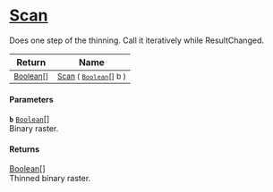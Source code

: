 # [Scan](./HSCPThinningStep-100664282.md)

Does one step of the thinning. Call it iteratively while ResultChanged.

| Return | Name | 
| --- | --- | 
| <sub>[Boolean](https://docs.microsoft.com/en-us/dotnet/api/System.Boolean)[]</sub> | <sub>[Scan](./HSCPThinningStep-100664282.md) ( [`Boolean`](https://docs.microsoft.com/en-us/dotnet/api/System.Boolean)[] b )</sub> | 


#### Parameters
**`b`**  [`Boolean`](https://docs.microsoft.com/en-us/dotnet/api/System.Boolean)[]<br>Binary raster.
#### Returns
[Boolean](https://docs.microsoft.com/en-us/dotnet/api/System.Boolean)[]<br>
Thinned binary raster.